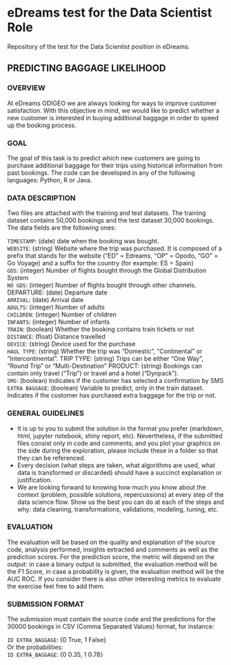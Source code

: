 # eDreams test for the Data Scientist Role

Repository of the test for the Data Scientist position in eDreams.

## PREDICTING BAGGAGE LIKELIHOOD

### OVERVIEW

At eDreams ODIGEO we are always looking for ways to improve customer satisfaction. With this objective in mind, we would like to predict whether a new customer is interested in buying additional baggage in order to speed up the booking process.

### GOAL

The goal of this task is to predict which new customers are going to purchase additional baggage for their trips using historical information from past bookings. The code can be developed in any of the following languages: Python, R or Java.

### DATA DESCRIPTION

Two files are attached with the training and test datasets. The training dataset contains 50,000 bookings and the test dataset 30,000 bookings. The data fields are the following ones: <br>

`TIMESTAMP`: (date) date when the booking was bought. <br>
`WEBSITE`: (string) Website where the trip was purchased. It is composed of a prefix that stands for the website (“ED” = Edreams, “OP” = Opodo, “GO” = Go Voyage) and a suffix for the country (for example: ES = Spain)<br>
`GDS`: (integer) Number of flights bought through the Global Distribution System <br>
`NO GDS`: (integer) Number of flights bought through other channels. DEPARTURE: (date) Departure date <br>
`ARRIVAL`: (date) Arrival date <br>
`ADULTS`: (integer) Number of adults <br>
`CHILDREN`: (integer) Number of children <br>
`INFANTS`: (integer) Number of infants <br>
`TRAIN`: (boolean) Whether the booking contains train tickets or not <br>
`DISTANCE`: (float) Distance travelled <br>
`DEVICE`: (string) Device used for the purchase <br>
`HAUL TYPE`: (string) Whether the trip was “Domestic”, “Continental” or “Intercontinental”. TRIP TYPE: (string) Trips can be either “One Way”, “Round Trip” or “Multi-Destination” PRODUCT: (string) Bookings can contain only travel (“Trip”) or travel and a hotel (“Dynpack”). <br>
`SMS`: (boolean) Indicates if the customer has selected a confirmation by SMS <br>
`EXTRA BAGGAGE`: (boolean) Variable to predict, only in the train dataset. Indicates if the customer has purchased extra baggage for the trip or not.

### GENERAL GUIDELINES

- It is up to you to submit the solution in the format you prefer (markdown, html, jupyter notebook, shiny report, etc). Nevertheless, if the submitted files consist only in code and comments, and you plot your graphics on the side during the exploration, please include these in a folder so that they can be referenced.
- Every decision (what steps are taken, what algorithms are used, what data is transformed or discarded) should have a succinct explanation or justification.
- We are looking forward to knowing how much you know about the context (problem, possible solutions, repercussions) at every step of the data science flow. Show us the best you can do at each of the steps and why: data cleaning, transformations, validations, modeling, tuning, etc.

### EVALUATION

The evaluation will be based on the quality and explanation of the source code, analysis performed, insights extracted and comments as well as the prediction scores. For the prediction score, the metric will depend on the output: in case a binary output is submitted, the evaluation method will be the F1 Score, in case a probability is given, the evaluation method will be the AUC ROC. If you consider there is also other interesting metrics to evaluate the exercise feel free to add them.

### SUBMISSION FORMAT

The submission must contain the source code and the predictions for the 30000 bookings in
CSV (Comma Separated Values) format, for instance: <br>

`ID EXTRA_BAGGAGE`: {0 True, 1 False} <br>
Or the probabilities: <br>
`ID EXTRA_BAGGAGE`: {0 0.35, 1 0.78}
